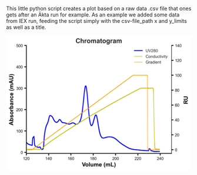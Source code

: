 This little python script creates a plot based on a raw data .csv file that ones gets after an Äkta run for example. 
As an example we added some data from IEX run, feeding the script simply with the csv-file_path x and y_limits as well as a title.

<p align="center">
  <img src="./IEX_data.png" alt="alt text" width="1100px" align="middle"/>
</p>

